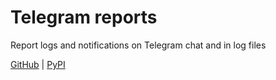 # Telegram reports
Report logs and notifications on Telegram chat and in log files

[GitHub](https://github.com/kosyachniy/tgreports)
 | [PyPI](https://pypi.org/project/tgreports/)

